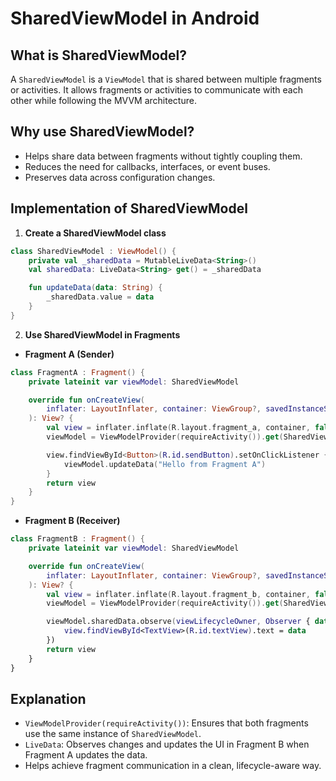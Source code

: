 # SharedViewModel in Android

## What is SharedViewModel?
A `SharedViewModel` is a `ViewModel` that is shared between multiple fragments or activities. It allows fragments or activities to communicate with each other while following the MVVM architecture.

## Why use SharedViewModel?
- Helps share data between fragments without tightly coupling them.
- Reduces the need for callbacks, interfaces, or event buses.
- Preserves data across configuration changes.

## Implementation of SharedViewModel

1. **Create a SharedViewModel class**
```kotlin
class SharedViewModel : ViewModel() {
    private val _sharedData = MutableLiveData<String>()
    val sharedData: LiveData<String> get() = _sharedData

    fun updateData(data: String) {
        _sharedData.value = data
    }
}
```

2. **Use SharedViewModel in Fragments**

- **Fragment A (Sender)**
```kotlin
class FragmentA : Fragment() {
    private lateinit var viewModel: SharedViewModel

    override fun onCreateView(
        inflater: LayoutInflater, container: ViewGroup?, savedInstanceState: Bundle?
    ): View? {
        val view = inflater.inflate(R.layout.fragment_a, container, false)
        viewModel = ViewModelProvider(requireActivity()).get(SharedViewModel::class.java)

        view.findViewById<Button>(R.id.sendButton).setOnClickListener {
            viewModel.updateData("Hello from Fragment A")
        }
        return view
    }
}
```

- **Fragment B (Receiver)**
```kotlin
class FragmentB : Fragment() {
    private lateinit var viewModel: SharedViewModel

    override fun onCreateView(
        inflater: LayoutInflater, container: ViewGroup?, savedInstanceState: Bundle?
    ): View? {
        val view = inflater.inflate(R.layout.fragment_b, container, false)
        viewModel = ViewModelProvider(requireActivity()).get(SharedViewModel::class.java)

        viewModel.sharedData.observe(viewLifecycleOwner, Observer { data ->
            view.findViewById<TextView>(R.id.textView).text = data
        })
        return view
    }
}
```

## Explanation
- `ViewModelProvider(requireActivity())`: Ensures that both fragments use the same instance of `SharedViewModel`.
- `LiveData`: Observes changes and updates the UI in Fragment B when Fragment A updates the data.
- Helps achieve fragment communication in a clean, lifecycle-aware way.
